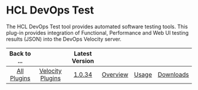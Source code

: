 
# HCL DevOps Test

The HCL DevOps Test tool provides automated software testing tools. This plug-in provides integration of Functional, Performance and Web UI testing results (JSON) into the DevOps Velocity server.

|Back to ...||Latest Version||||
| :---: | :---: | :---: | :---: | :---: | :---: |
|[All Plugins](../../index.md)|[Velocity Plugins](../README.md)|[1.0.34](https://raw.githubusercontent.com/UrbanCode/IBM-UCV-PLUGINS/main/files/ucv-ext-onetest/ucv-ext-onetest-1.0.34.tar.7z.001)|[Overview](overview.md)|[Usage](usage.md)|[Downloads](downloads.md)|
